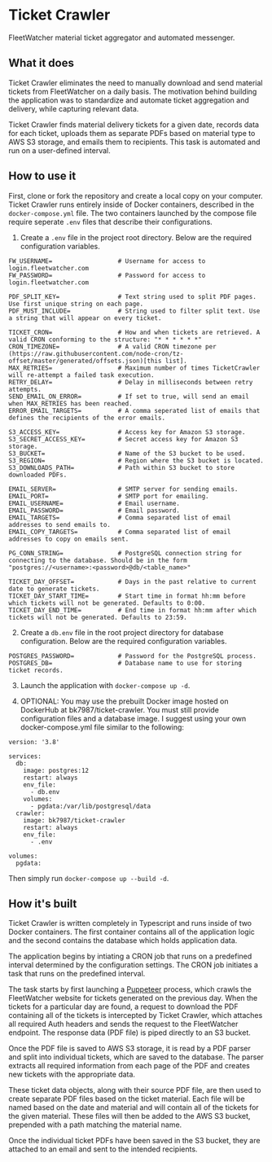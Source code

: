 # Ticket Crawler

FleetWatcher material ticket aggregator and automated messenger.

## What it does

Ticket Crawler eliminates the need to manually download and send material tickets from FleetWatcher on a daily basis. The motivation behind building the application was to standardize and automate ticket aggregation and delivery, while capturing relevant data.

Ticket Crawler finds material delivery tickets for a given date, records data for each ticket, uploads them as separate PDFs based on material type to AWS S3 storage, and emails them to recipients. This task is automated and run on a user-defined interval.

## How to use it

First, clone or fork the repository and create a local copy on your computer. Ticket Crawler runs entirely inside of Docker containers, described in the `docker-compose.yml` file. The two containers launched by the compose file require seperate `.env` files that describe their configurations.

1. Create a `.env` file in the project root directory. Below are the required configuration variables.

```
FW_USERNAME=                  # Username for access to login.fleetwatcher.com
FW_PASSWORD=                  # Password for access to login.fleetwatcher.com

PDF_SPLIT_KEY=                # Text string used to split PDF pages. Use first unique string on each page.
PDF_MUST_INCLUDE=             # String used to filter split text. Use a string that will appear on every ticket.

TICKET_CRON=                  # How and when tickets are retrieved. A valid CRON conforming to the structure: "* * * * * *"
CRON_TIMEZONE=                # A valid CRON timezone per (https://raw.githubusercontent.com/node-cron/tz-offset/master/generated/offsets.json)[this list].
MAX_RETRIES=                  # Maximum number of times TicketCrawler will re-attempt a failed task execution.
RETRY_DELAY=                  # Delay in milliseconds between retry attempts.
SEND_EMAIL_ON_ERROR=          # If set to true, will send an email when MAX_RETRIES has been reached.
ERROR_EMAIL_TARGETS=          # A comma seperated list of emails that defines the recipients of the error emails.

S3_ACCESS_KEY=                # Access key for Amazon S3 storage.
S3_SECRET_ACCESS_KEY=         # Secret access key for Amazon S3 storage.
S3_BUCKET=                    # Name of the S3 bucket to be used.
S3_REGION=                    # Region where the S3 bucket is located.
S3_DOWNLOADS_PATH=            # Path within S3 bucket to store downloaded PDFs.

EMAIL_SERVER=                 # SMTP server for sending emails.
EMAIL_PORT=                   # SMTP port for emailing.
EMAIL_USERNAME=               # Email username.
EMAIL_PASSWORD=               # Email password.
EMAIL_TARGETS=                # Comma separated list of email addresses to send emails to.
EMAIL_COPY_TARGETS=           # Comma separated list of email addresses to copy on emails sent.

PG_CONN_STRING=               # PostgreSQL connection string for connecting to the database. Should be in the form "postgres://<username>:<password>@db/<table_name>"

TICKET_DAY_OFFSET=            # Days in the past relative to current date to generate tickets.
TICKET_DAY_START_TIME=        # Start time in format hh:mm before which tickets will not be generated. Defaults to 0:00.
TICKET_DAY_END_TIME=          # End time in format hh:mm after which tickets will not be generated. Defaults to 23:59.
```

2. Create a `db.env` file in the root project directory for database configuration. Below are the required configuration variables.

```
POSTGRES_PASSWORD=            # Password for the PostgreSQL process.
POSTGRES_DB=                  # Database name to use for storing ticket records.
```

3. Launch the application with `docker-compose up -d`.

4. OPTIONAL: You may use the prebuilt Docker image hosted on DockerHub at bk7987/ticket-crawler. You must still provide configuration files and a database image. I suggest using your own docker-compose.yml file similar to the following:

```
version: '3.8'

services:
  db:
    image: postgres:12
    restart: always
    env_file:
      - db.env
    volumes:
      - pgdata:/var/lib/postgresql/data
  crawler:
    image: bk7987/ticket-crawler
    restart: always
    env_file:
      - .env

volumes:
  pgdata:
```

Then simply run `docker-compose up --build -d`.

## How it's built

Ticket Crawler is written completely in Typescript and runs inside of two Docker containers. The first container contains all of the application logic and the second contains the database which holds application data.

The application begins by intiating a CRON job that runs on a predefined interval determined by the configuration settings. The CRON job initiates a task that runs on the predefined interval.

The task starts by first launching a [Puppeteer](https://github.com/puppeteer/puppeteer) process, which crawls the FleetWatcher website for tickets generated on the previous day. When the tickets for a particular day are found, a request to download the PDF containing all of the tickets is intercepted by Ticket Crawler, which attaches all required Auth headers and sends the request to the FleetWatcher endpoint. The response data (PDF file) is piped directly to an S3 bucket.

Once the PDF file is saved to AWS S3 storage, it is read by a PDF parser and split into individual tickets, which are saved to the database. The parser extracts all required information from each page of the PDF and creates new tickets with the appropriate data.

These ticket data objects, along with their source PDF file, are then used to create separate PDF files based on the ticket material. Each file will be named based on the date and material and will contain all of the tickets for the given material. These files will then be added to the AWS S3 bucket, prepended with a path matching the material name.

Once the individual ticket PDFs have been saved in the S3 bucket, they are attached to an email and sent to the intended recipients.

